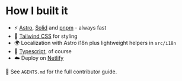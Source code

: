 # How I built it

- ⚡️ [Astro](https://astro.build/), [Solid](https://www.solidjs.com/) and [pnpm](https://pnpm.io/) - always fast
- 🎨 [Tailwind CSS](https://tailwindcss.com/) for styling
- 🌍 Localization with Astro i18n plus lightweight helpers in `src/i18n`
- 💪 [Typescript](https://www.typescriptlang.org/), of course
- ☁️ Deploy on [Netlify](https://www.netlify.com/)

📘 See `AGENTS.md` for the full contributor guide.
